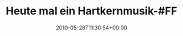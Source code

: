 ---
retweeted: false
source: <a href="http://twitter.com" rel="nofollow">Twitter Web Client</a>
entities:
  hashtags:
  - text: FF
    indices:
    - '28'
    - '31'
  symbols: []
  user_mentions:
  - name: John P. Wand
    screen_name: APLEAFORJOHN
    indices:
    - '36'
    - '49'
    id_str: '19194764'
    id: '19194764'
  - name: Tradition Austria
    screen_name: TraditionA
    indices:
    - '51'
    - '62'
    id_str: '1342639586'
    id: '1342639586'
  - name: Davey Burch
    screen_name: DaveyXVX
    indices:
    - '64'
    - '73'
    id_str: '35709564'
    id: '35709564'
  - name: Matt Greiner
    screen_name: mattgreiner
    indices:
    - '75'
    - '87'
    id_str: '26824188'
    id: '26824188'
  - name: Tobias »Tobe« Reiss
    screen_name: TobeOnFire
    indices:
    - '101'
    - '112'
    id_str: '14785808'
    id: '14785808'
  urls: []
display_text_range:
- '0'
- '112'
favorite_count: '0'
id_str: '14899983787'
truncated: false
retweet_count: '0'
id: '14899983787'
created_at: Fri May 28 11:30:54 +0000 2010
favorited: false
full_text: Heute mal ein Hartkernmusik-#FF mit [@apleaforjohn](https://twitter.com/apleaforjohn),
  [@TRADITIONA](https://twitter.com/TRADITIONA), [@DaveyXVX](https://twitter.com/DaveyXVX),
  [@mattgreiner](https://twitter.com/mattgreiner), [@xpigx](https://twitter.com/xpigx),
  und [@tobeonfire](https://twitter.com/tobeonfire)
lang: de
tags:
- FF
- pesos:twitter
date: '2010-05-28T11:30:54+00:00'
src: https://twitter.com/bascht/status/14899983787
original_url: https://twitter.com/bascht/status/14899983787
type: twitter_tweet
text: Heute mal ein Hartkernmusik-#FF mit [@apleaforjohn](https://twitter.com/apleaforjohn),
  [@TRADITIONA](https://twitter.com/TRADITIONA), [@DaveyXVX](https://twitter.com/DaveyXVX),
  [@mattgreiner](https://twitter.com/mattgreiner), [@xpigx](https://twitter.com/xpigx),
  und [@tobeonfire](https://twitter.com/tobeonfire)
title: Heute mal ein Hartkernmusik-#FF

---
